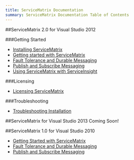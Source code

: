 ```yaml
---
title: ServiceMatrix Documentation
summary: ServiceMatrix Documentation Table of Contents
---
```


<a name="sm-toc"></a>
##ServiceMatrix 2.0 for Visual Studio 2012

###Getting Started
- [Installing ServiceMatrix](installing-servicematrix-2.0)
- [Getting started with ServiceMatrix](getting-started-with-servicematrix-2.0)
- [Fault Tolerance and Durable Messaging](getting-started-with-nservicebus-using-servicematrix-2.0-fault-tolerance)
- [Publish and Subscribe Messaging](getting-started-with-nservicebus-using-servicematrix-2.0-publish-subscribe)
- [Using ServiceMatrix with ServiceInsight](servicematrix-serviceinsight.md "Using ServiceMatrix and ServiceInsight Together")

###Licensing
- [Licensing ServiceMatrix](licensing-servicematrix-v2.0)

###Troubleshooting
- [Troubleshooting Installation](installing-servicematrix-2.0)

##ServiceMatrix for Visual Studio 2013
Coming Soon!


##ServiceMatrix 1.0 for Visual Studio 2010
- [Getting Started with ServiceMatrix](getting-started-creating-a-new-project-servicematrix-1.0)
- [Fault Tolerance and Durable Messaging](getting-started-fault-tolerance-servicematrix-1.0)
- [Publish and Subscribe Messaging](getting-started-publish-subscribe-communication-servicematrix-1.0)


